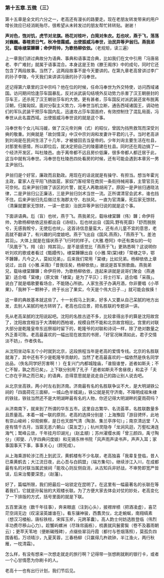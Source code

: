 ### 第十五章.五微（三）

第十五章是全文的六分之一，老高还有漫长的路要走。现在老朋友转发带来的用户增长效应已经消耗殆尽，很希望从未转发过的朋友帮忙转转贴。谢谢！

**声对色，饱对饥，虎节对龙旗。杨花对桂叶，白简对朱衣。尨也吠，燕于飞，荡荡对巍巍。春暄资日气，秋冷借霜威。出使振威冯奉世，治民异等尹翁归。燕我弟兄，载咏棣棠韡韡；命伊将帅，为歌杨柳依依。**（老规矩，读三遍）

上一章我们讲过典故分为语典、事典和语事混合典，比如我们在文中引用「冯唐易老、李广难封」就属于语事混合。本身这是王勃《滕王阁序》中的成句，同时它还包含了两段故事。当然了，这两段故事不是今天要讲的。在第九章老高曾讲过李广的孙子李陵，今天我们来讲讲冯唐的孙子冯奉世。

还记得第六章里的汉中宗吗？他在位的时候，任命冯奉世为外交特使，访问西域诸国。访问期间恰逢莎车国暴乱，反对派武装勾结境外反动势力杀害了汉王朝册封的莎车王，还杀死了汉王朝驻莎车的大使。更有甚者，莎车国反对派武装还宣布脱离汉朝，归属匈奴。面对分裂主义势力，冯奉世当机立断，通告西域诸国王，调动他们的军队武装干预莎车国内乱，迅速攻占莎车国首府，有效控制住了混乱局面，冯奉世从此名震西域。出使振威冯奉世说的就是这个事。

冯奉世有个女儿叫冯媛，做了汉元帝刘奭（式）的昭仪，曾因为挡熊救驾而深受刘奭的敬重。刘奭就是「故剑情深」中汉中宗刘询和发妻许平君的儿子。当时老高讲到刘询是在民间生活了十几年，才被接回去当皇帝的。少年刘询主要生活在杜县，对那里有感情，所以即位后，就决定把自己的陵墓建在杜县。同时还在周边搞了一个经济开发区，叫杜陵邑。由于离帝都不远且房价低廉，很多帝都人都迁居于此，这当中就有冯奉世。冯奉世在杜陵邑四处看房的时候，还有可能会遇到本章另一男主尹翁归。

尹翁归是个好官，廉政而且勤政。用现在的话说就是有操守、有担当。想当年霍光主政，霍家人在平阳飞扬跋扈，家奴门客经常在商贸一条街持械闹事，主管官员无可奈何。后来尹翁归做了该区的片警，就无人再敢胡闹了。原因一是尹翁归通晓法律，二是尹翁归公正廉洁，三是尹翁归剑术当世一流。正所谓清官会武术，谁也挡不住。后来尹翁归先后做过东海郡太守、右扶风，一直为官清廉，死后家无馀财。（清廉就要家无馀财，一读一悲哀）治民异等尹翁归说的就是这个事。

下面讲语典。尨（盲）也吠，燕于飞。燕我弟兄，载咏棣棠韡（伟）韡；命伊将帅，为歌杨柳依依这些都出自《诗经》。尨也吠出自《国风.野有死靡》「舒而脱脱兮，无感我帨兮，无使尨也吠」，这首诗信息量蛮大，还有点儿童不宜的意思，老高就不翻译了，有兴趣的问度娘吧。燕于飞出自《国风.燕燕》，「燕燕于飞，差池其羽」。大体上就是在描状燕子飞行时的样子。《大雅.卷阿》中还有类似的一句「凤凰于飞，翙（会）翙其羽」，是不是感觉比「燕燕于飞」更熟悉啊？这说明你听刘欢的歌或者看过《甄嬛传》。棣棠韡韡出自《小雅.常(棠)棣》「常棣之华，鄂不韡韡，凡今之人，莫如兄弟」，后来我们常用「棠棣」比如兄弟。杨柳依依上章说过，出自《小雅.采薇》「昔我往矣，杨柳依依」，据说是首军旅歌曲。燕我弟兄，载咏棣棠韡韡；命伊将帅，为歌杨柳依依，连起来讲就是说哥们聚会（燕通宴）适合唱「棠棣」（原文做「棣棠」是为了平仄）；将士行军，适合唱「采薇」。说白了就是唱歌要看场合，不能随心所欲。人家生孩子办满月酒，你非要唱《小苹果》，「我种下一颗种子，终于长出了果实，今天是个伟大日子…」就可能会挨揍！

这一章的典故基本就这些了。十一长假马上到来，好多人又要从自己呆腻的地方出发，去别人呆腻的地方转转了。老高也应应景，把名胜联的专题讲一讲。

先从老高呆腻的沈阳说起吧。沈阳的名胜古迹不多，比较拿得出手的算是沈阳故宫了，沈阳故宫相当于大清朝的西柏坡，规模自然不能和北京故宫相比。宫里的对联大部分是乾隆皇帝东巡祭祖时留下的，乾隆爷的对联和诗词一样，除了绝对数量之外乏善可陈。老高最喜欢的一幅出现在故宫的书房，「好官况昧清如此，君子交情淡不妨」，作者佚名。

从沈阳坐动车五个小时就到北京，这段旅程当年是老高的爱情专线。北京的名胜联就海了，其中还有不少是乾隆爷贡献的，当然了老高最喜欢的一幅依然是佚名同学出品，（佚名同学好厉害啊！）在复兴门内都城隍庙，「谁毁谁誉，逝者如斯夫；不仁不智，孰之而已矣」，上下联分别用了孔子「逝者如斯夫不舍昼夜」和孟子「夫仁亦在乎熟之而已矣」的语典，总得意思就是说走自己的路让别人说去吧。

从北京坐高铁，两小时左右到济南。济南最有名的名胜联争议不大，是大明湖铁公祠的「四面荷花三面柳，一城山色半城湖」，铁公就是死守济南，不降明成祖朱棣的铁铉，铁铉当然还不是大明湖畔最有名的人物，你还记得大明湖畔的夏雨荷吗？

从济南南下，就来到了所谓的华东五市。这里自古繁华、名流荟萃，名胜联数量多且质量高。本着一城一联的原则，老高的选择分别是：上海豫园「游目骋怀，此地有崇山峻岭；仰观俯察，是日也天朗气清（陶澍、集兰亭序句）」；南京清远堂「入座有情千古月，当窗无恙六朝山（莫友芝）」；杭州灵隐寺「龙涧风迴，万壑松涛连海气；鹫峰云敛，千年挂月印湖光」（赵孟頫）；苏州濯缨水阁「曾三颜四，禹寸陶分」（郑燮、八字四典问度娘）和无锡东林书院「风声雨声读书声，声声入耳；家事国事天下事，事事关心」（顾宪成）。

从上海乘游轮涉江而上到武汉，黄鹤楼有不少名联，老高独喜「我辈复登临，昔人已乘黄鹤去；大江流日夜，此心吾与白鸥盟」（端方集句）。继续涉江入川，在成都最有名的对联当属武侯祠「能攻心则反侧自消，从古知兵非好战，不审势即宽严皆误，后来治蜀要深思」（赵藩）。

好了，篇幅所限，我们把最后一站锁定在昆明了。在这里有一幅最著名的长联在等着我们，它就是孙髯翁的大观楼长联。为了方便大家去体会对仗的妙处，老高变化了一下排版的方式，括号里面的就是下联。

五百里滇池（数千年往事），奔来眼底（注到心头），披襟岸帻（把酒凌虚），喜茫茫空阔无边（叹滚滚英雄谁在）。看东骧神骏，西翥灵仪，北走蜿蜒，南翔缟素（想汉习楼船，唐标铁柱，宋挥玉斧，元跨革囊）。高人韵士何妨选胜登临（伟烈丰功费尽移山心力）。趁蟹屿螺洲（尽珠帘画栋），梳裹就风鬟雾鬓（卷不及暮雨朝云）；更苹天苇地（便断碣残碑），点缀些翠羽丹霞（都付与苍烟落照），莫孤负四围香稻，万顷晴沙，九夏芙蓉，三春杨柳（只赢得几杵疏钟，半江渔火，两行秋雁，一枕清霜）。

怎么样，有没有想来一次想走就走的旅行啊？记得带一张想刷就刷的银行卡，或者一个心甘情愿为你刷卡的人。

老高十一也有出行计划，我们节后见。